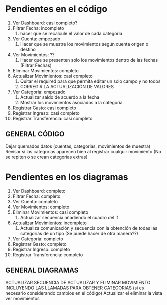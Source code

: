 # Pendientes en el código

1. Ver Dashboard: casi completo?
2. Filtrar Fecha: incompleto
   1. hacer que se recalcule el valor de cada categoria
3. Ver Cuenta: empezado
   1. Hacer que se muestre los movimientos según cuenta origen o destino
4. Ver Movimientos: ??
   1. Hacer que se presenten solo los movimientos dentro de las fechas (Filtrar Fechas)
5. Eliminar Movimientos: completo
6. Actualizar Movimientos: casi completo
   1. Quitar el required para que permita editar un solo campo y no todos
   2. CORREGIR LA ACTUALIZACIÓN DE VALORES
7. Ver Categoria: empezado
   1. Actualizar saldo de acuerdo a la fecha
   2. Mostrar los movimientos asociados a la categoria
8. Registrar Gasto: casi completo
9.  Registrar Ingreso: casi completo
10. Registrar Transferencia: casi completo

## GENERAL CÓDIGO
Dejar quemados datos (cuentas, categorias, movimientos de muestra)
Revisar si las categorías aparecen bien al registrar cualquir movimiento (No se repiten o se crean categorías extras)



# Pendientes en los diagramas

1. Ver Dashboard: completo
2. Filtrar Fecha: completo
3. Ver Cuenta: completo
4. Ver Movimientos: completo
5. Eliminar Movimientos: casi completo
   1. Actualizar secuencia añadiendo el cuadro del if
6. Actualizar Movimientos: incompleto
   1. Actualiza comunicación y secuencia con la obtención de todas las categorias de un tipo (Se puede hacer de otra manera??)
7. Ver Categoria: completo
8. Registrar Gasto: completo
9.  Registrar Ingreso: completo
10. Registrar Transferencia: completo


## GENERAL DIAGRAMAS
ACTUALIZAR SECUENCIA DE ACTUALIZAR Y ELIMINAR MOVIMIENTO INCLUYENDO LAS LLAMADAS PARA OBTENER CATEGORIAS (si es necesario considerando cambios en el código)
Actualizar el eliminar la vista ver movimientos